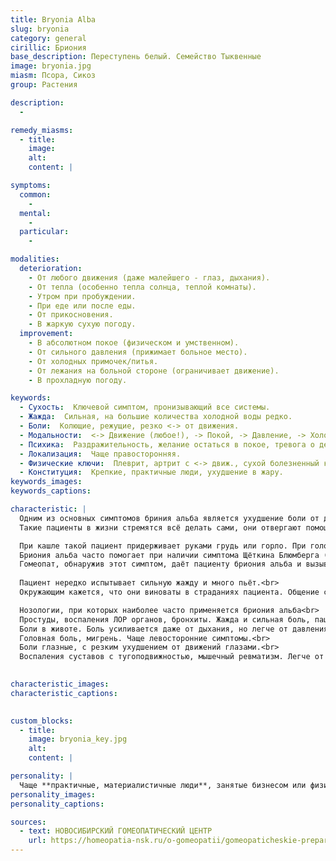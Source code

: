 ```yaml
---
title: Bryonia Alba
slug: bryonia
category: general
cirillic: Бриония
base_description: Переступень белый. Семейство Тыквенные
image: bryonia.jpg
miasm: Псора, Сикоз
group: Растения

description:
  -

remedy_miasms:
  - title:
    image:
    alt:
    content: |

symptoms:
  common:
    - 
  mental:
    -
  particular:
    -

modalities:
  deterioration:
    - От любого движения (даже малейшего - глаз, дыхания).
    - От тепла (особенно тепла солнца, теплой комнаты).
    - Утром при пробуждении.
    - При еде или после еды.
    - От прикосновения.
    - В жаркую сухую погоду.
  improvement:
    - В абсолютном покое (физическом и умственном).
    - От сильного давления (прижимает больное место).
    - От холодных примочек/питья.
    - От лежания на больной стороне (ограничивает движение).
    - В прохладную погоду.

keywords:
  - Сухость:  Ключевой симптом, пронизывающий все системы.
  - Жажда:  Сильная, на большие количества холодной воды редко.
  - Боли:  Колющие, режущие, резко <-> от движения.
  - Модальности:  <-> Движение (любое!), -> Покой, -> Давление, -> Холод.
  - Психика:  Раздражительность, желание остаться в покое, тревога о делах/деньгах.
  - Локализация:  Чаще правосторонняя.
  - Физические ключи:  Плеврит, артрит с <-> движ., сухой болезненный кашель, запор с сухим стулом.
  - Конституция:  Крепкие, практичные люди, ухудшение в жару.
keywords_images: 
keywords_captions:

characteristic: |
  Одним из основных симптомов бриния альба является ухудшение боли от движения. При этом, пациент стремится прикрыть, придавить очаг боли. Особая раздражительность. Боль ухудшает даже самое кроткое обращение к пациенту. Обычно он делает вид, что не слышит. <br>
  Такие пациенты в жизни стремятся всё делать сами, они отвергают помощь. При этом, нередко у них сильный страх бедности. Они заняты зарабатыванием денег. Все разговоры – о деле. Они замкнуты, любят одиночество.

  При кашле такой пациент придерживает руками грудь или горло. При головных болях, болях в животе или в боку, он ложится на больное место.<br>
  Бриония альба часто помогает при наличии симптома Щёткина Блюмберга (легче при медленном надавливании рукой и резкая болезненность, если быстро убрать руку (хуже при движении)). Это симптом «острого» живота. Такой пациент должен быть экстренно госпитализирован в хирургическое отделение.<br>
  Гомеопат, обнаружив этот симптом, даёт пациенту бриония альба и вызывает «скорую». Врач приёмного покоя стационара, осмотрев такого больного, нередко пожимает плечами и говорит, что произошла ошибка, и никакого симптома щеткина у пациента нет. Уже нет.
    
  Пациент нередко испытывает сильную жажду и много пьёт.<br>
  Окружающим кажется, что они виноваты в страданиях пациента. Общение с ним оставляет тяжёлое чувство.

  Нозологии, при которых наиболее часто применяется бриония альба<br>
  Простуды, воспаления ЛОР органов, бронхиты. Жажда и сильная боль, пациент держит больное место или ложится на него.<br>
  Боли в животе. Боль усиливается даже от дыхания, но легче от давления.<br>
  Головная боль, мигрень. Чаще левосторонние симптомы.<br>
  Боли глазные, с резким ухудшением от движений глазами.<br>
  Воспаления суставов с тугоподвижностью, мышечный ревматизм. Легче от давления.
    

characteristic_images: 
characteristic_captions:

  
custom_blocks:
  - title:
    image: bryonia_key.jpg
    alt:
    content: |

personality: |
  Чаще **практичные, материалистичные люди**, занятые бизнесом или физическим трудом. Во время болезни становятся крайне **раздражительными, угрюмыми, молчаливыми**. Не хотят, чтобы их беспокоили, отвечать на вопросы или двигаться. Озабочены финансовыми вопросами и делами, боятся обнищания. Могут быть упрямыми. Физически: **крепкого телосложения**, смугловатые, склонные к сухости тканей. **Ухудшение в жаркую сухую погоду**, улучшение в прохладу.
personality_images:
personality_captions:

sources:
  - text: НОВОСИБИРСКИЙ ГОМЕОПАТИЧЕСКИЙ ЦЕНТР
    url: https://homeopatia-nsk.ru/o-gomeopatii/gomeopaticheskie-preparaty-prosto-i-ponyatno/325-brioniya-alba-v-gomeopatii-bryonia-alba.html  
---
```


